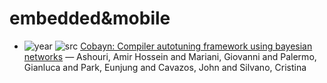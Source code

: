 # embedded&mobile

- ![year](https://img.shields.io/badge/year-2016-blue) ![src](https://img.shields.io/badge/src-TACO-orange) [Cobayn: Compiler autotuning framework using bayesian networks](https://dl.acm.org/doi/abs/10.1145/2928270) — Ashouri, Amir Hossein and Mariani, Giovanni and Palermo, Gianluca and Park, Eunjung and Cavazos, John and Silvano, Cristina

